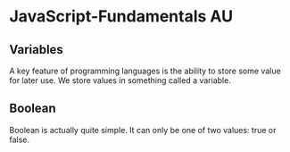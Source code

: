 # JavaScript-Fundamentals AU

## Variables 
A key feature of programming languages is the ability to store some value for later use. We store values in something called a variable.

## Boolean
Boolean is actually quite simple. It can only be one of two values: true or false.
